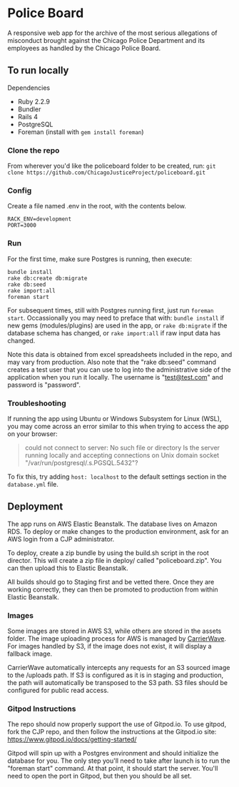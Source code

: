 # Police Board

A responsive web app for the archive of the most serious allegations of misconduct brought against the Chicago Police Department and its employees as handled by the Chicago Police Board.

## To run locally

Dependencies
* Ruby 2.2.9
* Bundler
* Rails 4
* PostgreSQL
* Foreman (install with `gem install foreman`)

### Clone the repo
From wherever you'd like the policeboard folder to be created, run:
`git clone https://github.com/ChicagoJusticeProject/policeboard.git`

### Config
Create a file named .env in the root, with the contents below.
```
RACK_ENV=development
PORT=3000
```

### Run
For the first time, make sure Postgres is running, then execute:
```
bundle install
rake db:create db:migrate
rake db:seed
rake import:all
foreman start
```

For subsequent times, still with Postgres running first, just run `foreman start`. Occassionally you may need to preface that with:
`bundle install` if new gems (modules/plugins) are used in the app, or `rake db:migrate` if the database schema has changed, or `rake import:all` if raw input data has changed.

Note this data is obtained from excel spreadsheets included in the repo, and may vary from production. Also note that the "rake db:seed" command creates a test user that you can use to log into the administrative side of the application when you run it locally. The username is "test@test.com" and password is "password".

### Troubleshooting

If running the app using Ubuntu or Windows Subsystem for Linux (WSL), you may come across an error similar to this when trying to access the app on your browser:

>could not connect to server: No such file or directory Is the server running locally and accepting connections on Unix domain socket "/var/run/postgresql/.s.PGSQL.5432"?

To fix this, try adding `host: localhost` to the default settings section in the `database.yml` file.

## Deployment

The app runs on AWS Elastic Beanstalk. The database lives on Amazon RDS. 
To deploy or make changes to the production environment, ask for an AWS login from a CJP administrator.

To deploy, create a zip bundle by using the build.sh script in the root director.  This will create
a zip file in deploy/ called "policeboard.zip".  You can then upload this to Elastic Beanstalk.  

All builds should go to Staging first and be vetted there.  Once they are working correctly, they can then
be promoted to production from within Elastic Beanstalk.

### Images

Some images are stored in AWS S3, while others are stored in the assets folder. 
The image uploading process for AWS is managed by [CarrierWave](https://rubydoc.info/gems/carrierwave/frames). 
For images handled by S3, if the image does not exist, it will display a fallback image.

CarrierWave automatically intercepts any requests for an S3 sourced image to the /uploads path.  If S3 is configured
as it is in staging and production, the path will automatically be transposed to the S3 path.  S3 files should be
configured for public read access.

### Gitpod Instructions

The repo should now properly support the use of Gitpod.io.  To use gitpod, fork the CJP repo, and then follow the instructions
at the Gitpod.io site: https://www.gitpod.io/docs/getting-started/

Gitpod will spin up with a Postgres environment and should initialize the database for you.  The only step you'll need to take 
after launch is to run the "foreman start" command.  At that point, it should start the server.  You'll need to open the port in
Gitpod, but then you should be all set.  